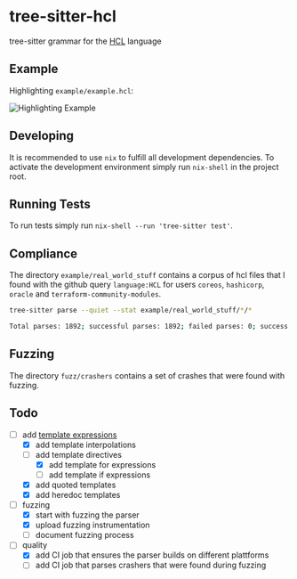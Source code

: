 # tree-sitter-hcl

tree-sitter grammar for the [HCL](https://github.com/hashicorp/hcl/blob/main/hclsyntax/spec.md) language

## Example

Highlighting `example/example.hcl`:

![Highlighting Example](https://i.imgur.com/4XFVNVT.png)

## Developing

It is recommended to use `nix` to fulfill all development dependencies. To activate the development environment simply run `nix-shell` in the project root.

## Running Tests

To run tests simply run `nix-shell --run 'tree-sitter test'`.

## Compliance

The directory `example/real_world_stuff` contains a corpus of hcl files that I found with the github query `language:HCL` for users `coreos`, `hashicorp`, `oracle` and `terraform-community-modules`.

```bash
tree-sitter parse --quiet --stat example/real_world_stuff/*/*

Total parses: 1892; successful parses: 1892; failed parses: 0; success percentage: 100.00%
```

## Fuzzing

The directory `fuzz/crashers` contains a set of crashes that were found with fuzzing.

## Todo

* [ ] add [template expressions](https://github.com/hashicorp/hcl/blob/main/hclsyntax/spec.md#template-expressions)
  * [x] add template interpolations
  * [ ] add template directives
    * [x] add template for expressions
    * [ ] add template if expressions
  * [x] add quoted templates
  * [x] add heredoc templates
* [ ] fuzzing
  * [x] start with fuzzing the parser
  * [x] upload fuzzing instrumentation
  * [ ] document fuzzing process
* [ ] quality
  * [x] add CI job that ensures the parser builds on different plattforms
  * [ ] add CI job that parses crashers that were found during fuzzing
